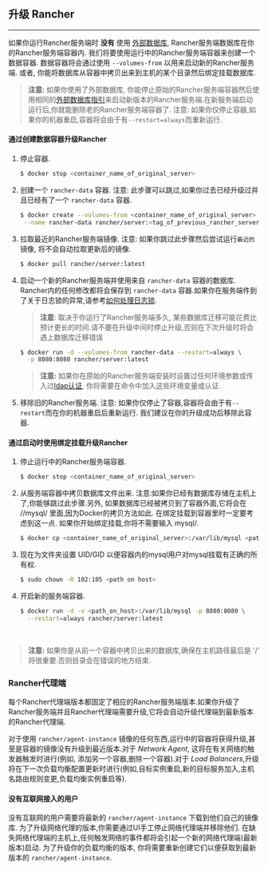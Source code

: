 ## 升级 Rancher
---

如果你运行Rancher服务端时 **没有** 使用 [外部数据库]({{site.baseurl}}/rancher/installing-rancher/installing-server/#external-db), Rancher服务端数据库在你的Rancher服务端容器内. 我们将要使用运行中的Rancher服务端容器来创建一个数据容器. 数据容器将会通过使用 `--volumes-from` 以用来启动新的Rancher服务端. 或者, 你能将数据库从容器中拷贝出来到主机的某个目录然后绑定挂载数据库.

> **注意:** 如果你使用了外部数据库, 你能停止原始的Rancher服务端容器然后使用相同的[外部数据库指引]({{site.baseurl}}/rancher/installing-rancher/installing-server/#external-db)来启动新版本的Rancher服务端.在新服务端启动运行后,你就能删除老的Rancher服务端容器了. 注意: 如果你仅停止容器,如果你的机器重启,容器将会由于有`--restart=always`而重新运行.


#### 通过创建数据容器升级Rancher

1. 停止容器.

   ```bash
   $ docker stop <container_name_of_original_server>
   ```

2. 创建一个 `rancher-data` 容器. 注意: 此步骤可以跳过,如果你过去已经升级过并且已经有了一个 `rancher-data` 容器.
    
   ```bash
   $ docker create --volumes-from <container_name_of_original_server> \
    --name rancher-data rancher/server:<tag_of_previous_rancher_server>
   ```

3. 拉取最近的Rancher服务端镜像. 注意: 如果你跳过此步骤然后尝试运行`最近的`镜像, 将不会自动拉取更新后的镜像.

   ```bash
   $ docker pull rancher/server:latest
   ```
   
4. 启动一个新的Rancher服务端并使用来自 `rancher-data` 容器的数据库. Rancher内的任何修改都将会保存到 `rancher-data` 容器.如果你在服务端件到了关于日志锁的异常,请参考[如何处理日志锁]({{site.baseurl}}/rancher/faqs/server/#databaselock).
    
    > **注意**: 取决于你运行了Rancher服务端多久, 某些数据库迁移可能花费比预计更长的时间.请不要在升级中间时停止升级,否则在下次升级时将会遇上数据库迁移错误
    
   ```bash
   $ docker run -d --volumes-from rancher-data --restart=always \
     -p 8080:8080 rancher/server:latest
   ```

    > **注意:** 如果你在原始的Rancher服务端安装时设置过任何环境参数或传入过[ldap认证]({{site.baseurl}}/rancher/installing-rancher/installing-server/#enabling-active-directory-or-openldap-for-tls), 你将需要在命令中加入这些环境变量或认证. 
    
5. 移除旧的Rancher服务端. 注意: 如果你仅停止了容器,容器将会由于有`--restart`而在你的机器重启后重新运行. 我们建议在你的升级成功后移除此容器.


#### 通过启动时使用绑定挂载升级Rancher

1. 停止运行中的Rancher服务端容器.

   ```bash
   $ docker stop <container_name_of_original_server>
   ```

2. 从服务端容器中拷贝数据库文件出来. 注意:如果你已经有数据库存储在主机上了,你能够跳过此步骤.另外, 如果数据库已经被拷贝到了容器外面,它将会在 /<path>/mysql/ 里面,因为Docker的拷贝方法如此. 在绑定挂载到容器里时一定要考虑到这一点. 如果你开始绑定挂载,你将不需要输入 mysql/.

   ```bash
   $ docker cp <container_name_of_original_server>:/var/lib/mysql <path on host>
   ```
   
3. 现在为文件夹设置 UID/GID 以便容器内的mysql用户对mysql挂载有正确的所有权.

   ```bash
   $ sudo chown -R 102:105 <path on host>
   ```

4. 开启新的服务端容器.

   ```bash
   $ docker run -d -v <path_on_host>:/var/lib/mysql -p 8080:8080 \
     --restart=always rancher/server:latest
   ```
  <br>

   > **注意:** 如果你是从前一个容器中拷贝出来的数据库,确保在主机路径最后是 '/' 将很重要.否则目录会在错误的地方结束.
   

### Rancher代理端

每个Rancher代理端版本都固定了相应的Rancher服务端版本.如果你升级了Rancher服务端并且Rancher代理端需要升级,它将会自动升级代理端到最新版本的Rancher代理端.

对于使用 `rancher/agent-instance` 镜像的任何东西,运行中的容器将获得升级,甚至是容器的镜像没有升级到最近版本.对于 _Network Agent_, 这将在有关网络的触发器触发时进行(例如, 添加另一个容器,删除一个容器).对于 _Load Balancers_,升级将在下一次负载均衡配置更新时进行(例如,目标实例重启,新的目标服务加入,主机名路由规则变更,负载均衡实例重启等).

#### 没有互联网接入的用户

没有互联网的用户需要将最新的 `rancher/agent-instance` 下载到他们自己的镜像库. 为了升级网络代理的版本,你需要通过UI手工停止网络代理端并移除他们. 在缺失网络代理端的主机上,任何触发网络的事件都将会引起一个新的网络代理端(最新版本)启动. 为了升级你的负载均衡的版本, 你将需要重新创建它们以便获取到最新版本的 `rancher/agent-instance`. 

